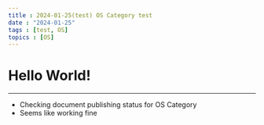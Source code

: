 ```yaml
---
title : 2024-01-25(test) OS Category test
date : "2024-01-25"
tags : [test, OS]
topics : [OS]
---
```


# Hello World!
---

- Checking document publishing status for OS Category
- Seems like working fine
